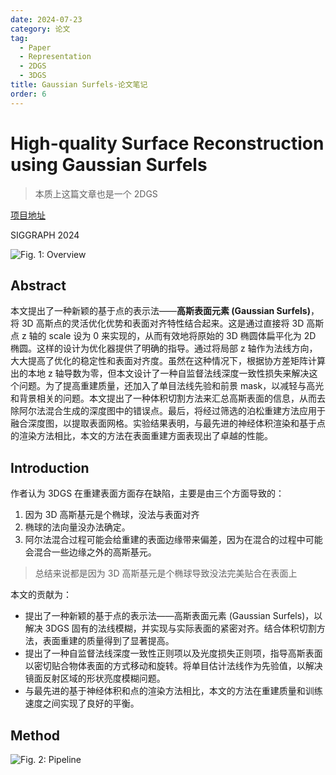 ```yaml
---
date: 2024-07-23
category: 论文
tag:
  - Paper
  - Representation
  - 2DGS
  - 3DGS
title: Gaussian Surfels-论文笔记
order: 6
---
```


# High-quality Surface Reconstruction using Gaussian Surfels

> 本质上这篇文章也是一个 2DGS

[项目地址](https://turandai.github.io/projects/gaussian_surfels/)

SIGGRAPH 2024

![Fig. 1: Overview](https://rocyan.oss-cn-hangzhou.aliyuncs.com/blog/202407231302221.png)

## Abstract

本文提出了一种新颖的基于点的表示法——**高斯表面元素 (Gaussian Surfels)**，将 3D 高斯点的灵活优化优势和表面对齐特性结合起来。这是通过直接将 3D 高斯点 z 轴的 scale 设为 0 来实现的，从而有效地将原始的 3D 椭圆体扁平化为 2D 椭圆。这样的设计为优化器提供了明确的指导。通过将局部 z 轴作为法线方向，大大提高了优化的稳定性和表面对齐度。虽然在这种情况下，根据协方差矩阵计算出的本地 z 轴导数为零，但本文设计了一种自监督法线深度一致性损失来解决这个问题。为了提高重建质量，还加入了单目法线先验和前景 mask，以减轻与高光和背景相关的问题。本文提出了一种体积切割方法来汇总高斯表面的信息，从而去除阿尔法混合生成的深度图中的错误点。最后，将经过筛选的泊松重建方法应用于融合深度图，以提取表面网格。实验结果表明，与最先进的神经体积渲染和基于点的渲染方法相比，本文的方法在表面重建方面表现出了卓越的性能。

## Introduction

作者认为 3DGS 在重建表面方面存在缺陷，主要是由三个方面导致的：

1. 因为 3D 高斯基元是个椭球，没法与表面对齐
2. 椭球的法向量没办法确定。
3. 阿尔法混合过程可能会给重建的表面边缘带来偏差，因为在混合的过程中可能会混合一些边缘之外的高斯基元。

> 总结来说都是因为 3D 高斯基元是个椭球导致没法完美贴合在表面上

本文的贡献为：

- 提出了一种新颖的基于点的表示法——高斯表面元素 (Gaussian Surfels)，以解决 3DGS 固有的法线模糊，并实现与实际表面的紧密对齐。结合体积切割方法，表面重建的质量得到了显著提高。
- 提出了一种自监督法线深度一致性正则项以及光度损失正则项，指导高斯表面以密切贴合物体表面的方式移动和旋转。将单目估计法线作为先验值，以解决镜面反射区域的形状亮度模糊问题。
- 与最先进的基于神经体积和点的渲染方法相比，本文的方法在重建质量和训练速度之间实现了良好的平衡。

## Method

![Fig. 2: Pipeline](https://rocyan.oss-cn-hangzhou.aliyuncs.com/blog/202407231342763.png)

